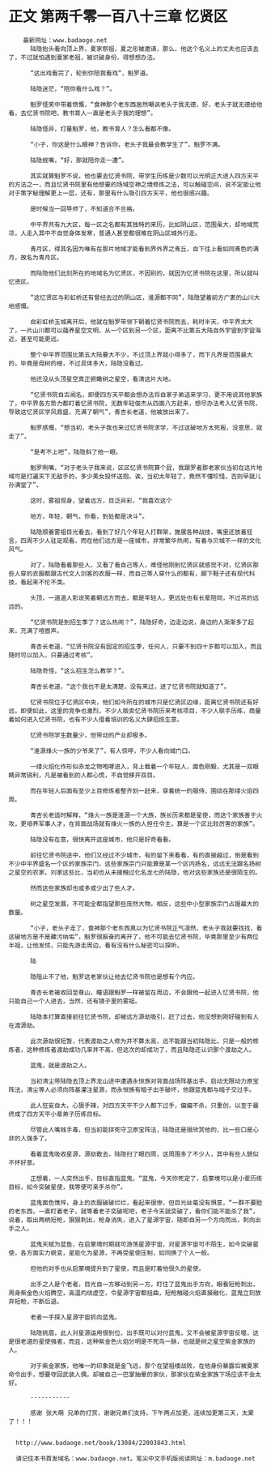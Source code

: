 # 正文 第两千零一百八十三章 忆贤区
        最新网址：www.badaoge.net
          陆隐抬头看向顶上界，夏家祭祖，夏之彤被邀请，那么，他这个名义上的丈夫也应该去了，不过就怕遇到夏家老祖，被识破身份，得想想办法。
      
          “这出戏看完了，轮到你陪我看戏”，魁罗道。
      
          陆隐迷茫，“陪你看什么戏？”。
      
          魁罗怪笑中带着愤慨，“食神那个老东西居然嘲讽老头子我无德，好，老头子就无德给他看，去忆贤书院吧，教书育人一直是老头子我的理想”。
      
          陆隐怪异，打量魁罗，他，教书育人？怎么看都不像。
      
          “小子，你这是什么眼神？告诉你，老头子我最会教学生了”，魁罗不满。
      
          陆隐抿嘴，“好，那就陪你走一遭”。
      
          其实就算魁罗不说，他也要去忆贤书院，带学生历练是少数可以光明正大进入四方天平的方法之一，而且忆贤书院里有他想要的场域空神之境修炼之法，可以触碰空间，说不定能让他对于策字秘理解更上一层，还有，那里有什么吸引四方天平，他也很感兴趣。
      
          是时候当一回导师了，不知道合不合格。
      
          中平界共有九大区，每一区之名都有其独特的来历，比如阴山区，范围虽大，却地域荒凉，人走入其中不自觉身体发寒，普通人甚至都很难在阴山区城外行走。
      
          青月区，得其名因为唯有在那片地域才能看到界外界之青丘，自下往上看如同青色的满月，故名为青月区。
      
          而陆隐他们此刻所在的地域名为忆贤区，不因别的，就因为忆贤书院在这里，所以就叫忆贤区。
      
          “这忆贤区与彩虹桥还有曾经去过的阴山区，淮源都不同”，陆隐望着前方广袤的山川大地感慨。
      
          自彩虹桥玉城离开后，他就在魁罗带领下朝着忆贤书院而去，耗时半天，中平界太大了，一片山川都可以蕴养星空文明，从一个区到另一个区，距离不比第五大陆自外宇宙到宇宙海近，甚至可能更远。
      
          整个中平界范围比第五大陆要大不少，不过顶上界就小得多了，而下凡界是范围最大的，毕竟是母树的根，不过具体多大，陆隐没看过。
      
          他还没从头顶星空真正俯瞰树之星空，看清这片大地。
      
          “忆贤书院自古闻名，即便四方天平都会想办法将自家子弟送来学习，更不用说其他家族了，中平界各方势力都盯着忆贤书院，无数年轻俊杰从四面八方赶来，想尽办法考入忆贤书院，导致这忆贤区学风鼎盛，充满了朝气”，青杏长老道，他被放出来了。
      
          魁罗感慨，“想当初，老头子我也来过忆贤书院求学，不过这破地方太死板，没意思，就走了”。
      
          “是考不上吧”，陆隐斜了他一眼。
      
          魁罗咧嘴，“对于老头子我来说，区区忆贤书院算个屁，我跟罗者那老家伙当初在这片地域可是打遍天下无敌手的，多少美女投怀送抱，诶，当初太年轻了，竟然不懂珍惜，否则早就儿孙满堂了”。
      
          这时，雾祖现身，望着远方，目泛异彩，“我喜欢这个
      
          地方，年轻，朝气，你看，到处都是决斗”。
      
          陆隐顺着雾祖目光看去，看到了好几个年轻人打群架，施展各种战技，嘴里还放着狂言，四周不少人驻足观看，而在他们远方是一座城市，非常繁华热闹，有着与贝城不一样的文化风气。
      
          对了，陆隐看着那些人，又看了看自己等人，难怪他刚到忆贤区就感觉不对，忆贤区那些人穿的衣服都跟古代文人剑客的衣服一样，而自己等人穿什么的都有，脚下鞋子还有现代科技，看起来不伦不类。
      
          头顶，一道道人影说笑着朝远方而去，都是年轻人，更远处也有长辈陪同，不过吊的远远的。
      
          “忆贤书院是到招生季了？这么热闹？”，陆隐好奇，边走边说，身边的人渐渐多了起来，充满了喧嚣声。
      
          青杏长老道，“忆贤书院没有固定的招生季，任何人，只要不到四十岁都可以加入，而且随时可以加入，只要通过考核”。
      
          陆隐奇怪，“这么招生怎么教学？”。
      
          青杏长老道，“这个我也不是太清楚，没有来过，进了忆贤书院就知道了”。
      
          忆贤书院位于忆贤区中央，他们如今所在的城市只是忆贤区边缘，距离忆贤书院还有好远，即便如此，这里的竞争也激烈，不少人贩卖忆贤书院历来考核项目，不少人联手历练，商量着如何进入忆贤书院，也有不少人借着培训的名义大肆招揽生意。
      
          忆贤书院学生数量少，但带动的产业却极多。
      
          “淮源烽火一族的少爷来了”，有人惊呼，不少人看向城门口。
      
          一缕火焰化作形似赤龙之物咆哮进入，背上载着一个年轻人，面色刚毅，尤其是一双眼睛异常锐利，凡是被看到的人都心慌，不自觉移开双目。
      
          而在年轻人后面有至少上百修炼者整齐划一赶来，穿着统一的服侍，围绕在那缕火焰四周。
      
          青杏长老适时解释，“烽火一族是淮源一个大族，族长历来都是星使，而这个家族善于火攻，更培养军事人才，在背面战场就有烽火一族的人担任令主，算是一个区比较厉害的家族”。
      
          陆隐没有在意，很快离开这座城市，他只是好奇看看。
      
          前往忆贤书院途中，他们又经过不少城市，有的留下来看看，有的直接越过，倒是看到不少中平界盛名一个区的家族宗门，这些家族宗门只能算是某一个区内扬名，远远无法跟名扬树之星空的农家，刘家这些比，当初也从未接触过化名龙七的陆隐，他对这些家族还是很陌生的。
      
          然而这些家族却也或多或少出了些人才。
      
          树之星空发展，不可能全都指望那些庞然大物，相反，这些中小型家族宗门占据最大的数量。
      
          “小子，老头子走了，食神那个老东西真以为忆贤书院正气凛然，老头子我就要找找，看这破地方是不是藏污纳垢”，魁罗很振奋的离开了，他不可能去忆贤书院，毕竟那里至少有两位半祖，让他发怵，只能先游走周边，看有没有什么秘密可以探听。
      
          陆
      
          隐阻止不了他，魁罗这老家伙让他去忆贤书院也是想有个内应。
      
          青杏长老被收回至尊山，瞳语跟魁罗一样被留在周边，不会跟他一起进入忆贤书院，他只能自己一个人进去，当然，还有镜子里的雾祖。
      
          陆隐本打算直接前往忆贤书院，却被远方源劫吸引，赶了过去，他没想到刚好碰到有人在渡源劫。
      
          此次源劫很短暂，代表渡劫之人修为并不算太高，远不能跟当初陆隐比，只是一般的修炼者，这种修炼者渡劫成功几率并不高，但这次的却成功了，而且陆隐还认识那个渡劫之人。
      
          蓝鬼，就是渡劫之人。
      
          当初清尘带陆隐去顶上界龙山途中遭遇永恒族对背面战场阵基出手，启动无限动力原宝阵法，清尘等人必须向阵基灌注星源，而永恒族有暗子出手破坏，他跟蓝鬼都与暗子交过手。
      
          此人狂妄自大，心狠手辣，对四方天平不少人都下过手，偏偏不杀，只重创，以至于最终成了四方天平小辈弟子历练目标。
      
          尽管此人嘴贱手毒，但当初能拼死守卫原宝阵法，陆隐还是很欣赏他的，比一些口是心非的人强多了。
      
          看着蓝鬼吸收星源，源劫散去，陆隐扫了眼四周，这周围多了不少人，其中有些人貌似不怀好意。
      
          正想着，一人突然出手，目标直指蓝鬼，“蓝鬼，今天你死定了，启蒙境可以是小辈历练目标，如今突破星使，我等便可亲手杀你”。
      
          蓝鬼面色憔悴，身上的衣服破破烂烂，看起来很惨，但目光丝毫没有惧意，“一群不要脸的老东西，一直盯着老子，就等着老子突破呢吧，老子今天就突破了，看你们能不能杀了我”，说着，取出两柄短枪，狠狠刺出，枪身消失，进入了星源宇宙，随即自另一个方向而出，刺向出手之人。
      
          蓝鬼天赋为蓝鱼，在启蒙境时期就可游荡星源宇宙，对星源宇宙可不陌生，如今突破星使，各方面实力蜕变，星能化为星源，不再受星使压制，如同换了个人一般。
      
          但他的对手也从启蒙境提升到了星使，而且是盯着他很久的星使。
      
          出手之人是个老者，目光自一方移动到另一方，盯住了蓝鬼出手方向，眼看短枪刺出，周身紫金色火焰腾空，高温灼烧虚空，令星源宇宙都扭曲，短枪触碰火焰直接融化，蓝鬼立刻放弃短枪，不断后退。
      
          老者一手探入星源宇宙抓向蓝鬼。
      
          陆隐挑眉，此人对星源运用很到位，出手既可以对付蓝鬼，又不会被星源宇宙反噬，这是很老道的星使强者，而且，这种紫金色火焰分明是不死鸟一脉，也就是树之星空紫金家族的人。
      
          对于紫金家族，他唯一的印象就是金飞远，那个在望祖楼战败，在他身份暴露后被夏家命令出手，想要夺回武装人偶，却被自己一巴掌抽晕的家伙，那家伙在紫金家族下场应该不会太好。
      
          -----------
      
          感谢 张大萌 兄弟的打赏，谢谢兄弟们支持，下午两点加更，连续加更第三天，太累了！！！
      
      
      http://www.badaoge.net/book/13084/22003843.html
      
      请记住本书首发域名：www.badaoge.net。笔尖中文手机版阅读网址：m.badaoge.net